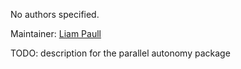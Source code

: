 <div id='parallel_autonomy-autogenerated' markdown='1'>


<!-- do not edit this file, autogenerated -->

No authors specified.

Maintainer: [Liam Paull](mailto:lpaull@mit.edu)

TODO: description for the parallel autonomy package



</div>

